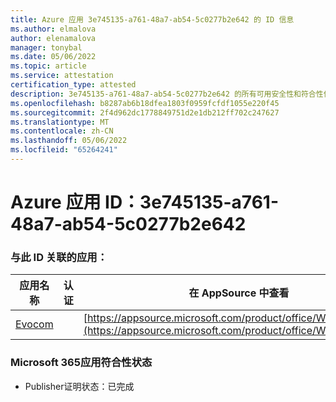 ```yaml
---
title: Azure 应用 3e745135-a761-48a7-ab54-5c0277b2e642 的 ID 信息
ms.author: elmalova
author: elenamalova
manager: tonybal
ms.date: 05/06/2022
ms.topic: article
ms.service: attestation
certification_type: attested
description: 3e745135-a761-48a7-ab54-5c0277b2e642 的所有可用安全性和符合性信息信息。
ms.openlocfilehash: b8287ab6b18dfea1803f0959fcfdf1055e220f45
ms.sourcegitcommit: 2f4d962dc1778849751d2e1db212ff702c247627
ms.translationtype: MT
ms.contentlocale: zh-CN
ms.lasthandoff: 05/06/2022
ms.locfileid: "65264241"
---
```

# <a name="azure-app-id-3e745135-a761-48a7-ab54-5c0277b2e642"></a>Azure 应用 ID：3e745135-a761-48a7-ab54-5c0277b2e642


### <a name="apps-associated-with-this-id"></a>与此 ID 关联的应用：
| **应用名称** | **认证** | **在 AppSource 中查看** |
|--------------|---------------|-----------------------|
| [Evocom](../forward/WA200002050.md) |  | [https://appsource.microsoft.com/product/office/WA200002050](https://appsource.microsoft.com/product/office/WA200002050) |

### <a name="microsoft-365-app-compliance-status"></a>Microsoft 365应用符合性状态
- Publisher证明状态：已完成
